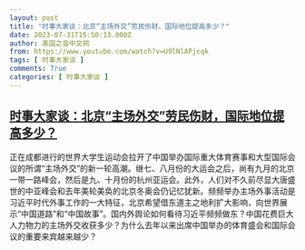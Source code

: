 ```yaml
---
layout: post
title: "时事大家谈：北京“主场外交”劳民伤财，国际地位提高多少？"
date: 2023-07-31T15:50:13.000Z
author: 美国之音中文网
from: https://www.youtube.com/watch?v=U9lNlAPjcqk
tags: [ 时事大家谈 ]
comments: True
categories: [ 时事大家谈 ]
---
```

<!--1690818613000-->
[时事大家谈：北京“主场外交”劳民伤财，国际地位提高多少？](https://www.youtube.com/watch?v=U9lNlAPjcqk)
------

<div>
正在成都进行的世界大学生运动会拉开了中国举办国际重大体育赛事和大型国际会议的所谓“主场外交”的新一轮高潮。继七、八月份的大运会之后，尚有九月的北京一带一路峰会，然后是九、十月份的杭州亚运会。此外，人们对不久前尽显大唐盛世的中亚峰会和去年美轮美奂的北京冬奥会仍记忆犹新。频频举办主场外事活动是习近平时代外事工作的一大特征，北京希望借东道主之地利扩大影响，向世界展示“中国道路”和“中国故事”。国内外舆论如何看待习近平频频做东？中国花费巨大人力物力的主场外交收获多少？为什么去年以来出席中国举办的体育盛会和国际会议的重要来宾越来越少？
</div>
